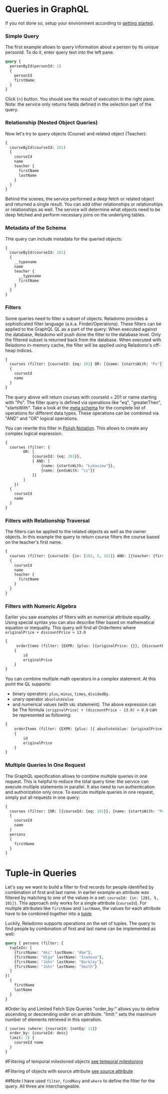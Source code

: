 # Queries in GraphQL
If you not done so, setup your environment according to [getting started](getting-started.md).

### Simple Query
The first example allows to query information about a person by its unique personId. 
To do it, enter query text into the left pane. 
```graphql
query {
  personById(personId: 1)
  {
    personId
    firstName
  }
}
```
Click (>) button. You should see the result of execution in the right pane.
Note: the service only returns fields defined in the selection part of the query.

### Relationship (Nested Object Queries)
Now let's try to query objects (Course) and related object (Teacher):
```graphql
{
  courseById(courseId: 101)
  {
    courseId
    name
    teacher {
      firstName
      lastName
    }
  }
}
```
Behind the scenes, the service performed a deep fetch or related object and returned a single result.
You can add other relationships or relationships or relationships as well. The service will determine 
what objects need to be deep fetched and perform necessary joins on the underlying tables. 

### Metadata of the Schema
THe query can include metadata for the queried objects:
```graphql
{
  courseById(courseId: 101)
  {
    __typename
    name
    teacher {
      __typename
      firstName
    }
  }
}
```

### Filters
Some queries need to filter a subset of objects. Reladomo provides a sophisticated filter 
 language (a.k.a. Finder/Operations). These filters can be applied to the GraphQL QL as a part of the query:
When executed against the database, Reladomo will push done the filter to the database level. Only the filtered 
subset is returned back from the database. When executed with Reladomo in-memory cache, the filter
will be applied using Reladomo's off-heap indices.
```graphql
{
  courses (filter: {courseId: {eq: 201} OR: [{name: {startsWith: "Po"}}] })
  {
    courseId
    name
  }
}
```
The query above will return courses with courseId = 201 or name starting with "Po". 
The filter query is defined via operations like "eq", "greaterThen", "startsWith". Take a look at the
[meta schema](graphql-reladomo-test-service/src/main/resources/meta.graphqls) for the complete list of operations
for different data types. These operations can be combined via "AND" and "OR" logical operations.

You can rewrite this filter in [Polish Notation](https://en.wikipedia.org/wiki/Polish_notation).
This allows to create any complex logical expression.
```graphql
{
  courses (filter: {
        OR: [
            {courseId: {eq: 201}},
            { AND: [
                {name: {startsWith: "Łukasiew"}},
                {name: {endsWith: "cz"}}
            ]}
        ]
    })
  {
    courseId
    name
  }
}
```

### Filters with Relationship Traversal
The filters can be applied to the related objects as well as the owner objects. 
In this example the query to return course filters the course based on the teacher's first name.

```graphql
{
  courses (filter: {courseId: {in: [201, 5, 101]} AND: [{teacher: {firstName: {startsWith: "Y"}}}] })
  {
    courseId
    name
    teacher {
      firstName
    }
  }
}
```

### Filters with Numeric Algebra
Earlier you saw examples of filters with an numerical attribute equality. Using special syntax you can also describe
filter based on mathematical equation or inequality.
This query will find all OrderItems where `originalPrice + discountPrice > 13.0`
```graphql
{
     orderItems (filter: {EXPR: {plus: [{originalPrice: {}}, {discountPrice: {}}] greaterThan: 13.0} }) 
    {
        id
        originalPrice
    }
}
```

You can combine multiple math operators in a complex statement.
 At this point the QL supports:
 - binary operators: `plus`, `minus`, `times`, `dividedBy`.
 - unary operator `absoluteValue`
 - and numerical values (with `VAL` statement). The above expression can be
The formula `|originalPrice| + (discountPrice - 13.0) > 0.0` can be represented as following: 
```graphql
{
    orderItems (filter: {EXPR: {plus: [{ absoluteValue: {originalPrice: {}}}, {minus: [{discountPrice: {}}, {VAL: 13.0}] }] greaterThan: 0.0} })
    {
        id
        originalPrice
    }
}
```


### Multiple Queries In One Request
The GraphQL specification allows to combine multiple queries in one request. This is helpful to reduce
the total query time: the service can execute multiple statements in parallel. It also need to run authentication 
and authorization only once.
To execute multiple queries in one request, simply put all requests in one query:
```graphql
{
  courses (filter: {OR: [{courseId: {eq: 101}}, {name: {startsWith: "Po"}}]})
  {
    courseId
    name
  }
  persons
  {
    firstName
  }
}
```

# Tuple-in Queries
Let's say we want to build a filter to find records for people identified by combination of first and last name. 
In earlier example an attribute was filtered by matching to one of the values in a set: `courseId: {in: [201, 5, 101]}`.
This approach only works for a single attribute (`courseId`). For multiple attributes like `firstName` and `lastName`, the
values for each attribute have to be combined together into a 
[tuple](https://goldmansachs.github.io/reladomo-kata/main-kata-presentation/ReladomoKata.xhtml#(97)).

Luckily, Reladomo supports operations on the set of tuples. The query to find people by combination of first and last name
can be implemented as well:

```graphql
query { persons (filter: {
  tupleIn: [
    {firstName: "Aki" lastName: "Abe"},
    {firstName: "Olga" lastName: "Ivanova"},
    {firstName: "John" lastName: "Barkley"},
    {firstName: "John" lastName: "Smith"} 
  ]
})
  {
    firstName
    lastName
  }
}
```

#Order-by and Limited Fetch Size Queries
"order_by:" allows you to define ascending or descending order on an attribute.
"limit:" sets the maximum number of elements retrieved in this operation.
```graphql
{ courses (where: {courseId: {notEq: 11}}
  order_by: {courseId: desc}
  limit: 2) {
    courseId name
  }
}
```
#Filtering of temporal milestoned objects
[see temporal milestoning](temporal-milestoning.md)

#Filtering of objects with source attribute
[see source attribute](source-attribute.md)

##Note
I have used `filter`, `findMany` and `where` to define the filter for the query. All three are interchangeable.